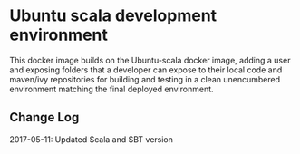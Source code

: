 # Ubuntu scala development environment

This docker image builds on the Ubuntu-scala docker image, adding a user and exposing folders that a developer can expose to their local code and maven/ivy repositories for building and testing in a clean unencumbered environment matching the final deployed environment.

## Change Log

2017-05-11: Updated Scala and SBT version
